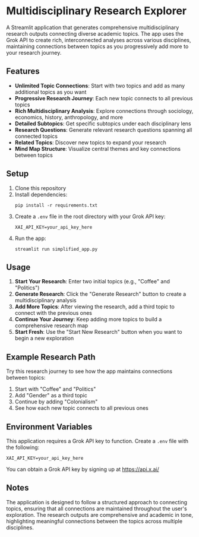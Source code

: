 # Multidisciplinary Research Explorer

A Streamlit application that generates comprehensive multidisciplinary research outputs connecting diverse academic topics. The app uses the Grok API to create rich, interconnected analyses across various disciplines, maintaining connections between topics as you progressively add more to your research journey.

## Features

- **Unlimited Topic Connections**: Start with two topics and add as many additional topics as you want
- **Progressive Research Journey**: Each new topic connects to all previous topics
- **Rich Multidisciplinary Analysis**: Explore connections through sociology, economics, history, anthropology, and more
- **Detailed Subtopics**: Get specific subtopics under each disciplinary lens
- **Research Questions**: Generate relevant research questions spanning all connected topics
- **Related Topics**: Discover new topics to expand your research
- **Mind Map Structure**: Visualize central themes and key connections between topics

## Setup

1. Clone this repository
2. Install dependencies:
   ```
   pip install -r requirements.txt
   ```
3. Create a `.env` file in the root directory with your Grok API key:
   ```
   XAI_API_KEY=your_api_key_here
   ```
4. Run the app:
   ```
   streamlit run simplified_app.py
   ```

## Usage

1. **Start Your Research**: Enter two initial topics (e.g., "Coffee" and "Politics")
2. **Generate Research**: Click the "Generate Research" button to create a multidisciplinary analysis
3. **Add More Topics**: After viewing the research, add a third topic to connect with the previous ones
4. **Continue Your Journey**: Keep adding more topics to build a comprehensive research map
5. **Start Fresh**: Use the "Start New Research" button when you want to begin a new exploration

## Example Research Path

Try this research journey to see how the app maintains connections between topics:

1. Start with "Coffee" and "Politics"
2. Add "Gender" as a third topic
3. Continue by adding "Colonialism"
4. See how each new topic connects to all previous ones

## Environment Variables

This application requires a Grok API key to function. Create a `.env` file with the following:

```
XAI_API_KEY=your_api_key_here
```

You can obtain a Grok API key by signing up at https://api.x.ai/

## Notes

The application is designed to follow a structured approach to connecting topics, ensuring that all connections are maintained throughout the user's exploration. The research outputs are comprehensive and academic in tone, highlighting meaningful connections between the topics across multiple disciplines.
